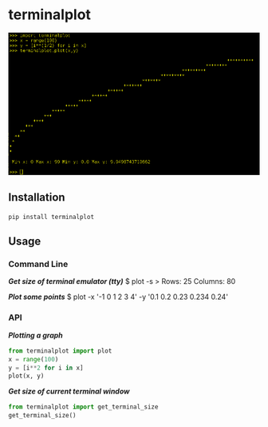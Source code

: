 # terminalplot
![Console plot](/plot.png)

## Installation
    pip install terminalplot

## Usage
### Command Line
***Get size of terminal emulator (tty)***
    $ plot -s
    > Rows: 25 Columns: 80

***Plot some points***
    $ plot -x '-1 0 1 2 3 4' -y '0.1 0.2 0.23 0.234 0.24'


### API
***Plotting a graph***
```python
from terminalplot import plot
x = range(100)
y = [i**2 for i in x]
plot(x, y)
```

***Get size of current terminal window***
```python
from terminalplot import get_terminal_size
get_terminal_size()
```
